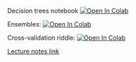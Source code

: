 Decision trees notebook
[![Open In Colab](https://colab.research.google.com/assets/colab-badge.svg)](https://colab.research.google.com/github/girafe-ai/ml-course/blob/22f_made/week0_04_trees_and_ensembles/practice_decision_trees.ipynb)

Ensembles:
[![Open In Colab](https://colab.research.google.com/assets/colab-badge.svg)](https://colab.research.google.com/github/girafe-ai/ml-course/blob/22f_made/week0_04_trees_and_ensembles/practice_ensembles.ipynb)

Cross-validation riddle:
[![Open In Colab](https://colab.research.google.com/assets/colab-badge.svg)](https://colab.research.google.com/github/girafe-ai/ml-course/blob/22f_made/week0_04_trees_and_ensembles/practice_cross_validation_riddle.ipynb)

[Lecture notes link](https://github.com/girafe-ai/ml-course/blob/22f_made/week0_04_trees_and_ensembles/04_trees_and_ensembles_style.pdf)
